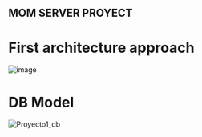 ## MOM SERVER PROYECT


# First architecture approach

![image](https://user-images.githubusercontent.com/57159295/229848596-c81a54cf-1a01-4b34-b841-fcad9deeb019.png)

# DB Model

![Proyecto1_db](https://user-images.githubusercontent.com/57159295/229974138-fe289a0f-78e0-46d3-8e83-cc8229abf4a2.png)



